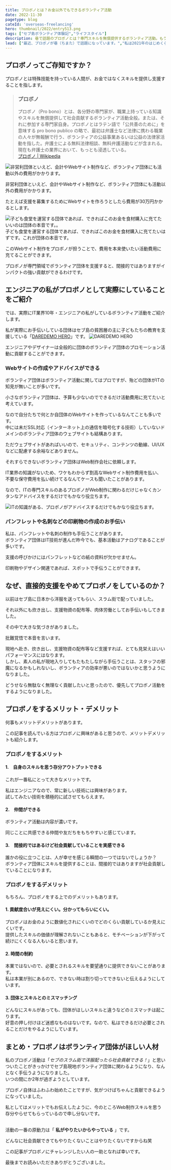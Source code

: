```yaml
---
title: プロボノとは？お金以外でもできるボランティア活動
date: 2022-11-30
pagetype: blog
cateId: 'overseas-freelancing'
hero: thumbnail/2022/entry513.png
tags: ["セブ島ボランティア体験記","ライフスタイル"]
description: 巷で話題のプロボノとは？専門スキルを無償提供するボランティア活動。もうすぐプロボノ歴2年になろうとしている私がどんなプロボノをしているかご紹介。お金以外の支援がなぜ助けになるのか。プロボノのメリットデメリット。リアルな声。
lead: ["最近、プロボノが巷（ちまた）で話題になっています。","私は2021年のはじめくらいから、ひょんなきっかけで、セブ島の貧困地区を支援するボランティア団体を手伝っています。","そろそろプロボノ2年生になろうとしています。","なぜ昨今、プロボノが重宝されるのか？実際にプロボノでどのような支援をしているのか？プロボノやってみたいけどメリットデメリットはあるの？などリアルに紹介します。"]
---
```

## プロボノってご存知ですか？
プロボノとは特殊技能を持っている人間が、お金ではなくスキルを提供し支援することを指します。

> ### プロボノ
> プロボノ（Pro bono）とは、各分野の専門家が、職業上持っている知識やスキルを無償提供して社会貢献するボランティア活動全般。または、それに参加する専門家自身。プロボノとはラテン語で「公共善のために」を意味する pro bono publico の略で、最初は弁護士など法律に携わる職業の人々が無報酬で行う、ボランティアの公益事業あるいは公益の法律家活動を指した。弁護士による無料法律相談、無料弁護活動などが含まれる。現在も弁護士の業界において、もっとも浸透している。<br>
> [プロボノ | Wikipedia](https://ja.wikipedia.org/wiki/%E3%83%97%E3%83%AD%E3%83%9C%E3%83%8E)

![非営利団体といえど、会計やWebサイト制作など、ボランティア団体にも活動以外の費用がかかります。](./images/2022/11/entry513-2.jpg)

非営利団体といえど、会計やWebサイト制作など、ボランティア団体にも活動以外の費用がかかります。

たとえば支援を募集するためにWebサイトを作ろうとしたら費用が30万円かかるとします。

![子ども食堂を運営する団体であれば、できればこのお金を食材購入に充てたいいのは団体の本音です。。](./images/2022/11/entry513-4.png)
子ども食堂を運営する団体であれば、できればこのお金を食材購入に充てたいはずです。これが団体の本音です。

このWebサイト制作をプロボノが担うことで、費用を本来使いたい活動費用に充てることができます。

プロボノが専門領域でボランティア団体を支援すると、間接的ではありますがインパクトの強い貢献ができるわけです。

## エンジニアの私がプロボノとして実際にしていることをご紹介
では、実際にIT業界10年・エンジニアの私がしているボランティア活動をご紹介します。

私が実際にお手伝いしている団体はセブ島の貧困層の主に子どもたちの教育を支援している「[DAREDEMO HERO](https://daredemohero.com/)」です。
![DAREDEMO HERO](./images/2022/11/entry513-1.jpg)

エンジニアやデザイナーは全般的に団体のボランティア団体のプロモーション活動に貢献することができます。

### Webサイトの作成やアドバイスができる
ボランティア団体はボランティア活動に関してはプロですが、殆どの団体がITの知見が無いことが多いです。

小さなボランティア団体は、予算も少ないのでできるだけ活動費用に充てたいと考えています。

なので自分たちで何とか自団体のWebサイトを作っているなんてことも多いです。<br>
中には未だSSL対応（インターネット上の通信を暗号化する技術）していないドメインのボランティア団体のウェブサイトも結構あります。

ただウェブサイトがあればいいので、セキュリティ、コンテンツの動線、UI/UXなどに配慮する余裕などありません。

それすらできないボランティア団体はWeb制作会社に依頼します。

IT業界の知識がないため、ワケもわからず割高なWebサイト制作費用を払い、不要な保守費用を払い続けてるなんてケースも聞いたことがあります。

なので、ITの専門スキルのあるプロボノがWeb制作に関わるだけじゃなくカンタンなアドバイスをするだけでもかなり役立ちます。

![ITの知識がある、プロボノがアドバイスするだけでもかなり役立ちます。](./images/2022/11/entry513-3.jpg)

### パンフレットや名刺などの印刷物の作成のお手伝い
私は、パンフレットや名刺の制作も手伝うことがあります。<br>
ボランティア団体はIT技術が進んだ昨今でも、基本活動はアナログであることが多いです。

支援の呼びかけにはパンフレットなどの紙の資料が欠かせません。

印刷物やデザイン関連であれば、スポットで手伝うことができます。

## なぜ、直接的支援をやめてプロボノをしているのか？
以前はセブ島に日本から洋服を送ってもらい、スラム街で配っていました。

<card id="/blogs/entry478/"></card>

それ以外にも炊き出し、支援物資の配布等、肉体労働としてお手伝いもしてきました。

その中で大きな気づきがありました。

批難覚悟で本音を言います。

現地へ赴き、炊き出し、支援物資の配布等など支援すれば、とても見栄えはいいパフォーマンスにはなります。<br>
しかし、素人の私が現地入りしてもたもたしながら手伝うことは、スタッフの邪魔になるかもしれないし、ボランティアの効率が悪いのではないかと思うようになりました。

<msg txt="ひょっとしたら現地に慣れてない私が炊き出しや洋服配りをするより、空き時間にホームページやチラシ制作をした方がよっぽど役に立つのでは？"></msg>

どうせなら無駄なく無理なく貢献したいと思ったので、優先してプロボノ活動をするようになりました。

## プロボノをするメリット・デメリット

何事もメリットデメリットがあります。

この記事を読んでいる方はプロボノに興味があると思うので、メリットデメリットも紹介します。

### プロボノをするメリット

#### 1.　自身のスキルを思う存分アウトプットできる
これが一番私にとって大きなメリットです。

私はエンジニアなので、常に新しい技術には興味があります。<br>
試してみたい技術を積極的に試させてもらえます。

#### 2.　仲間ができる
ボランティア活動は内容が濃いです。

同じことに共感できる仲間や友だちをもちやすいと感じています。

#### 3.　間接的ではあるけど社会貢献していることを実感できる
誰かの役に立つことは、人が幸せを感じる瞬間の一つではないでしょうか？<br>
ボランティア団体にスキルを提供することは、間接的ではありますが社会貢献していることになります。

### プロボノをするデメリット
もちろん、プロボノをする上でのデメリットもあります。

#### 1. 貢献度合いが見えにくい。分かってもらいにくい。
プロボノはお金のように数値化されにくいのでどのくらい貢献しているか見えにくいです。<br>
提供したスキルの価値が理解されないこともあると、モチベーションが下がって続けにくくなる人もいると思います。

#### 2. 時間の制約
本業ではないので、必要とされるスキルを要望通りに提供できないことがあります。<br>
私は本業が別にあるので、できない時は割り切ってできないと伝えるようにしています。

#### 3. 団体とスキルとのミスマッチング
どんなにスキルがあっても、団体がほしいスキルと違うなどのミスマッチは起こります。<br>
好意の押し付けほど迷惑なものはないです。なので、私はできるだけ必要とされることだけをやるようにしています。

## まとめ・プロボノはボランティア団体がほしい人材
私のプロボノ活動は「*セブのスラム街で洋服配ったら社会貢献できる！*」と思いついたことがきっかけでセブ島現地ボランティア団体に関わるようになり、なんとなく手伝うようになりました。<br>いつの間にか2年が過ぎようとしています。

プロボノ自体はふわふわ始めたことですが、気がつけばちゃんと貢献できるようになっていました。

私としてはメリットでもお伝えしたように、今のところWeb制作スキルを思う存分やらせてもらっているので申し分ないです。

<br>活動の一番の原動力は「 **私がやりたいからやっている** 」です。

どんなに社会貢献できてもやりたくないことはやりたくないですからね笑

この記事がプロボノにチャレンジしたい人の一助となれば幸いです。

最後までお読みいただきありがとうございました。
